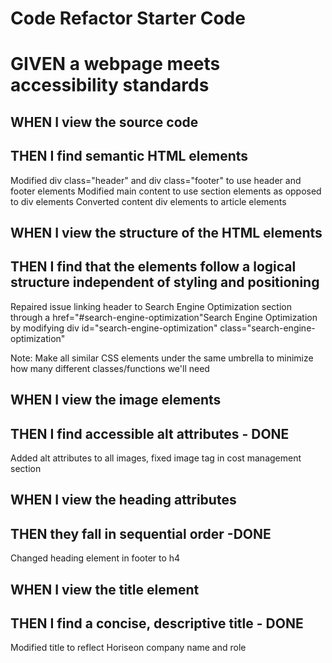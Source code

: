 # Code Refactor Starter Code
# GIVEN a webpage meets accessibility standards

## WHEN I view the source code
## THEN I find semantic HTML elements
Modified div class="header" and div class="footer" to use header and footer elements
Modified main content to use section elements as opposed to div elements
Converted content div elements to article elements

## WHEN I view the structure of the HTML elements
## THEN I find that the elements follow a logical structure independent of styling and positioning
Repaired issue linking header to Search Engine Optimization section through a href="#search-engine-optimization"Search Engine Optimization by 
modifying div id="search-engine-optimization" class="search-engine-optimization"

Note: Make all similar CSS elements under the same umbrella to minimize how many different classes/functions we'll need

## WHEN I view the image elements
## THEN I find accessible alt attributes - DONE
Added alt attributes to all images, fixed image tag in cost management section

## WHEN I view the heading attributes
## THEN they fall in sequential order -DONE
Changed heading element in footer to h4

## WHEN I view the title element
## THEN I find a concise, descriptive title - DONE
Modified title to reflect Horiseon company name and role
